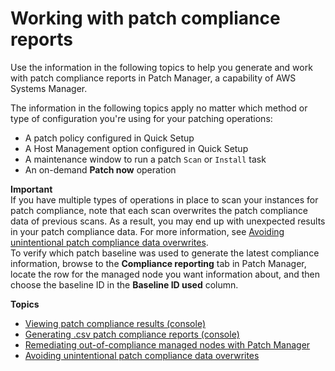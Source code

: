 # Working with patch compliance reports<a name="patch-compliance-reports"></a>

Use the information in the following topics to help you generate and work with patch compliance reports in Patch Manager, a capability of AWS Systems Manager\.

The information in the following topics apply no matter which method or type of configuration you're using for your patching operations: 
+ A patch policy configured in Quick Setup
+ A Host Management option configured in Quick Setup
+ A maintenance window to run a patch `Scan` or `Install` task
+ An on\-demand **Patch now** operation

**Important**  
If you have multiple types of operations in place to scan your instances for patch compliance, note that each scan overwrites the patch compliance data of previous scans\. As a result, you may end up with unexpected results in your patch compliance data\. For more information, see [Avoiding unintentional patch compliance data overwrites](avoid-patch-compliance-overwrites.md)\.  
To verify which patch baseline was used to generate the latest compliance information, browse to the **Compliance reporting** tab in Patch Manager, locate the row for the managed node you want information about, and then choose the baseline ID in the **Baseline ID used** column\.

**Topics**
+ [Viewing patch compliance results \(console\)](viewing-patch-compliance-results.md)
+ [Generating \.csv patch compliance reports \(console\)](patch-compliance-reports-to-s3.md)
+ [Remediating out\-of\-compliance managed nodes with Patch Manager](patch-compliance-remediation.md)
+ [Avoiding unintentional patch compliance data overwrites](avoid-patch-compliance-overwrites.md)